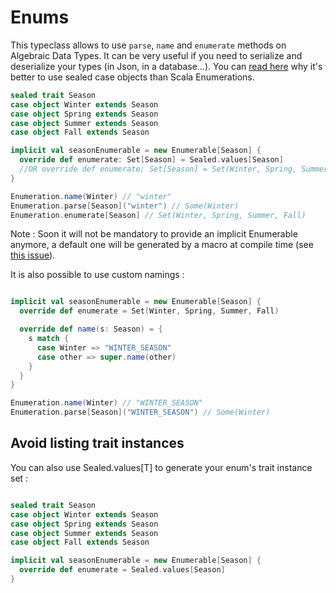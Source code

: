 # Enums

This typeclass allows to use `parse`, `name` and `enumerate` methods on Algebraic Data Types. It can be very useful if you need to serialize and deserialize your types (in Json, in a database...).
You can [read here](https://underscore.io/blog/posts/2014/09/03/enumerations.html) why it's better to use sealed case objects than Scala Enumerations.

```scala
sealed trait Season
case object Winter extends Season
case object Spring extends Season
case object Summer extends Season
case object Fall extends Season

implicit val seasonEnumerable = new Enumerable[Season] {
  override def enumerate: Set[Season] = Sealed.values[Season] 
  //OR override def enumerate: Set[Season] = Set(Winter, Spring, Summer, Fall)
}

Enumeration.name(Winter) // "winter"
Enumeration.parse[Season]("winter") // Some(Winter)
Enumeration.enumerate[Season] // Set(Winter, Spring, Summer, Fall)
```

Note : Soon it will not be mandatory to provide an implicit Enumerable anymore, a default one will be generated by a macro at compile time (see [this issue](https://github.com/scala-hamsters/hamsters/issues/45)).

It is also possible to use custom namings :

```scala

implicit val seasonEnumerable = new Enumerable[Season] {
  override def enumerate = Set(Winter, Spring, Summer, Fall)

  override def name(s: Season) = {
    s match {
      case Winter => "WINTER_SEASON"
      case other => super.name(other)
    }
  }
}

Enumeration.name(Winter) // "WINTER_SEASON"
Enumeration.parse[Season]("WINTER_SEASON") // Some(Winter)
```

## Avoid listing trait instances

You can also use Sealed.values[T] to generate your enum's trait instance set : 

```scala

sealed trait Season
case object Winter extends Season
case object Spring extends Season
case object Summer extends Season
case object Fall extends Season

implicit val seasonEnumerable = new Enumerable[Season] {
  override def enumerate = Sealed.values[Season]
}
```
